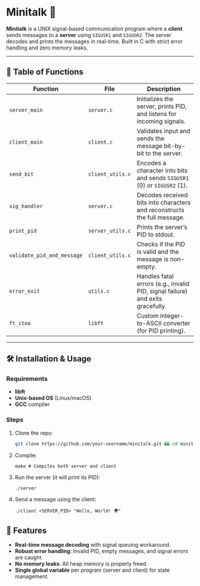 # Minitalk 🚀

**Minitalk** is a UNIX signal-based communication program where a **client** sends messages to a **server** using `SIGUSR1` and `SIGUSR2`. The server decodes and prints the messages in real-time. Built in C with strict error handling and zero memory leaks.

---

## 📝 Table of Functions

| **Function**               | **File**      | **Description**                                                                 |
|----------------------------|---------------|---------------------------------------------------------------------------------|
| `server_main`              | `server.c`    | Initializes the server, prints PID, and listens for incoming signals.           |
| `client_main`              | `client.c`    | Validates input and sends the message bit-by-bit to the server.                 |
| `send_bit`                 | `client_utils.c` | Encodes a character into bits and sends `SIGUSR1` (0) or `SIGUSR2` (1).        |
| `sig_handler`              | `server.c`    | Decodes received bits into characters and reconstructs the full message.        |
| `print_pid`                | `server_utils.c` | Prints the server’s PID to stdout.                                             |
| `validate_pid_and_message` | `client_utils.c` | Checks if the PID is valid and the message is non-empty.                       |
| `error_exit`               | `utils.c`     | Handles fatal errors (e.g., invalid PID, signal failure) and exits gracefully.  |
| `ft_itoa`                  | `libft`       | Custom integer-to-ASCII converter (for PID printing).                          |

---

## 🛠️ Installation & Usage

### Requirements
- **libft**
- **Unix-based OS** (Linux/macOS)
- **GCC** compiler

### Steps
1. Clone the repo:
   ```bash
   git clone https://github.com/your-username/minitalk.git && cd minitalk
2. Compile:
   ```
   make # Compiles both server and client
3. Run the server (it will print its PID):
   ```
   ./server
4. Send a message using the client:
   ```
   ./client <SERVER_PID> "Hello, World! 🌍"

## 🚨 Features
- **Real-time message decoding** with signal queuing workaround.
- **Robust error handling**: Invalid PID, empty messages, and signal errors are caught.
- **No memory leaks**: All heap memory is properly freed.
- **Single global variable** per program (server and client) for state management.

